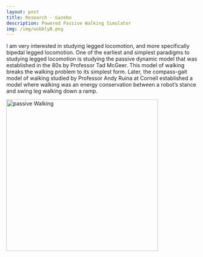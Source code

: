 ```yaml
---
layout: post
title: Research - Gazebo
description: Powered Passive Walking Simulator
img: /img/wobblyB.png
---
```


I am very interested in studying legged locomotion, and more specifically bipedal legged locomotion. One of the earliest and simplest paradigms to studying legged locomotion is studying the passive dynamic model that was established in the 80s by Professor Tad McGeer. This model of walking breaks the walking problem to its simplest form. Later, the compass-gait model of walking studied by Professor Andy Ruina at Cornell established a model where walking was an energy conservation between a robot’s stance and swing leg walking down a ramp.

<img src="http://krcarter.github.io/img/passive.png" alt="passive Walking" width="400"/>
